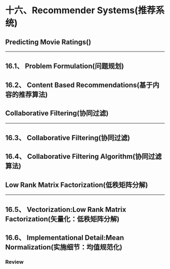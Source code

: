 十六、Recommender Systems(推荐系统)
===
## Predicting Movie Ratings()
---
## 16.1、 Problem Formulation(问题规划)

## 16.2、 Content Based Recommendations(基于内容的推荐算法)

## Collaborative Filtering(协同过滤)
---
## 16.3、 Collaborative Filtering(协同过滤)

## 16.4、 Collaborative Filtering Algorithm(协同过滤算法)

## Low Rank Matrix Factorization(低秩矩阵分解)
---
## 16.5、 Vectorization:Low Rank Matrix Factorization(矢量化：低秩矩阵分解)

## 16.6、 Implementational Detail:Mean Normalization(实施细节：均值规范化)



### Review